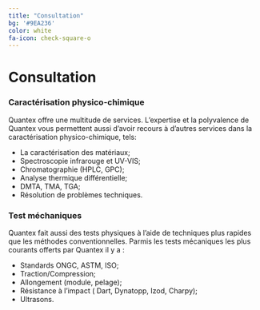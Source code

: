 ```yaml
---
title: "Consultation"
bg: '#9EA236' 
color: white
fa-icon: check-square-o
---
```


# Consultation

### Caractérisation physico-chimique
Quantex offre une multitude de services. L’expertise et la polyvalence de Quantex vous permettent aussi d’avoir recours à d’autres services dans la caractérisation physico-chimique, tels:

- La caractérisation des matériaux;
- Spectroscopie infrarouge et UV-VIS;
- Chromatographie (HPLC, GPC);
- Analyse thermique différentielle;
- DMTA, TMA, TGA;
- Résolution de problèmes techniques.

### Test méchaniques
Quantex fait aussi des tests physiques à l’aide de techniques plus rapides que les méthodes conventionnelles. Parmis les tests mécaniques les plus courants offerts par Quantex il y a :

- Standards ONGC, ASTM, ISO;
- Traction/Compression;
- Allongement (module, pelage);
- Résistance à l’impact ( Dart, Dynatopp, Izod, Charpy);
- Ultrasons. 


